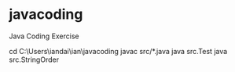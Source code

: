 # javacoding
Java Coding Exercise


cd C:\Users\iandai\ian\javacoding
javac src/*.java
java src.Test
java src.StringOrder